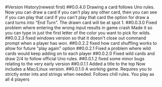 #Version History(newest first)
##0.0.4.0
Drawing a card follows Uno rules. Now you can draw a card if you can't play any other card, then you can see if you can play that card
If you can't play that card the option for draw a card turns into "End Turn". The drawn card will be at spot 1. 
##0.0.3.0
Fixed problem where entering the wrong input results in game crash
Made it so you can type in just the first letter of the color you want to pick for wilds. 
##0.0.2.3
fixed windows version so that it doesn't close out command prompt when a player has won.
##0.0.2.2 
fixed how card shuffling works to allow for future "play again" option
##0.0.2.1
Fixed a problem where wild cards would keep adding on to each player
##0.0.2.0
Fixed wild cards and draw 2/4 to follow official Uno rules. 
##0.0.1.2
fixed some minor bugs relating to the very early version
##0.0.1.1
Added a title to the top
Now includes a Mac/Linux version. 
##0.0.1.0
A working game. Requires you to strictly enter ints and strings when needed. 
Follows chill rules. You play as all 4 players

